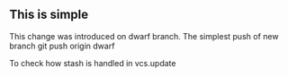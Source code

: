 This is simple
--------------

This change was introduced on dwarf branch.
The simplest push of new branch
  git push origin dwarf

To check how stash is handled in vcs.update
